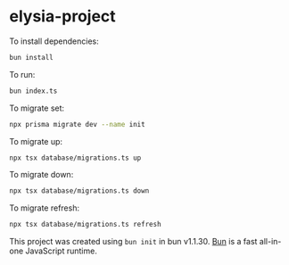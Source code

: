 # elysia-project

To install dependencies:

```bash
bun install
```

To run:

```bash
bun index.ts
```

To migrate set:

```bash
npx prisma migrate dev --name init
```

To migrate up:

```bash
npx tsx database/migrations.ts up
```

To migrate down:

```bash
npx tsx database/migrations.ts down
```

To migrate refresh:

```bash
npx tsx database/migrations.ts refresh
```


This project was created using `bun init` in bun v1.1.30. [Bun](https://bun.sh) is a fast all-in-one JavaScript runtime.
